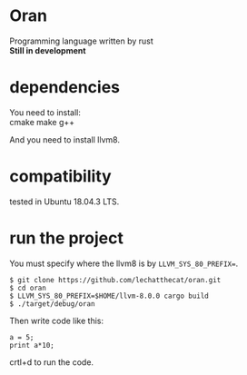 # Oran
Programming language written by rust  
**Still in development**

# dependencies
You need to install:  
cmake make g++ 

And you need to install llvm8.

# compatibility
tested in Ubuntu 18.04.3 LTS.

# run the project
You must specify where the llvm8 is by `LLVM_SYS_80_PREFIX=`.
```
$ git clone https://github.com/lechatthecat/oran.git
$ cd oran
$ LLVM_SYS_80_PREFIX=$HOME/llvm-8.0.0 cargo build
$ ./target/debug/oran
```
Then write code like this:
```
a = 5;
print a*10;
```
crtl+d to run the code.